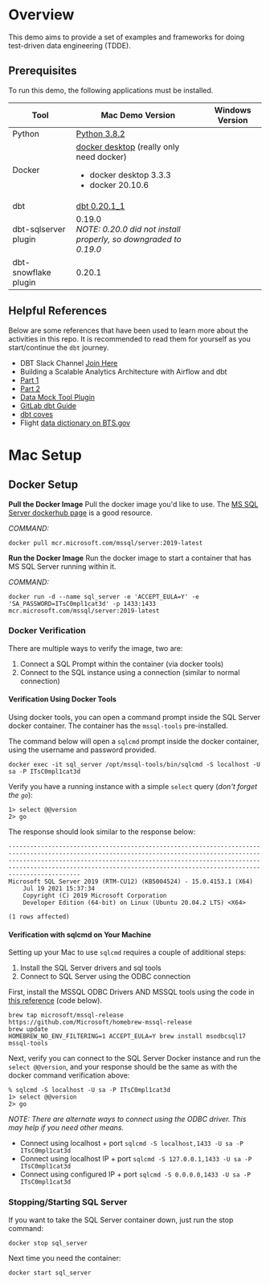 # Overview
This demo aims to provide a set of examples and frameworks for doing test-driven data engineering (TDDE).

## Prerequisites

To run this demo, the following applications must be installed.

|Tool|Mac Demo Version|Windows Version|
|--|--|--|
|Python|[Python 3.8.2](https://www.python.org/downloads/macos/)||
|Docker|[docker desktop](https://www.cprime.com/resources/blog/docker-on-mac-with-homebrew-a-step-by-step-tutorial/) (really only need docker)<br><ul><li>docker desktop 3.3.3</li><li>docker 20.10.6</li></ul>||
|dbt|[dbt 0.20.1_1](https://docs.getdbt.com/dbt-cli/installation)||
|dbt-sqlserver plugin|0.19.0<br>*NOTE: 0.20.0 did not install properly, so downgraded to 0.19.0*||
|dbt-snowflake plugin|0.20.1||

## Helpful References
Below are some references that have been used to learn more about the activities in this repo. It is recommended to read them for yourself as you start/continue the `dbt` journey.

* DBT Slack Channel [Join Here](https://community.getdbt.com/)
* Building a Scalable Analytics Architecture with Airflow and dbt
 * [Part 1](https://www.astronomer.io/blog/airflow-dbt-1)
 * [Part 2](https://www.astronomer.io/blog/airflow-dbt-2)
* [Data Mock Tool Plugin](https://github.com/mjirv/dbt-datamocktool)
* [GitLab dbt Guide](https://about.gitlab.com/handbook/business-technology/data-team/platform/dbt-guide/)
* [dbt coves](https://pypi.org/project/dbt-coves/)
* Flight [data dictionary on BTS.gov](https://www.transtats.bts.gov/DL_SelectFields.asp?gnoyr_VQ=FGK&QO_fu146_anzr=b0-gvzr)

# Mac Setup


## Docker Setup

**Pull the Docker Image**
Pull the docker image you'd like to use. The [MS SQL Server dockerhub page](https://hub.docker.com/_/microsoft-mssql-server) is a good resource.

*COMMAND:*
```
docker pull mcr.microsoft.com/mssql/server:2019-latest
```

**Run the Docker Image**
Run the docker image to start a container that has MS SQL Server running within it.

*COMMAND:*
```
docker run -d --name sql_server -e 'ACCEPT_EULA=Y' -e 'SA_PASSWORD=ITsC0mpl1cat3d' -p 1433:1433 mcr.microsoft.com/mssql/server:2019-latest
```

### Docker Verification

There are multiple ways to verify the image, two are:
1. Connect a SQL Prompt within the container (via docker tools)
1. Connect to the SQL instance using a connection (similar to normal connection)

#### Verification Using Docker Tools
Using docker tools, you can open a command prompt inside the SQL Server docker container. The container has the `mssql-tools` pre-installed.

The command below will open a `sqlcmd` prompt inside the docker container, using the username and password provided.
```
docker exec -it sql_server /opt/mssql-tools/bin/sqlcmd -S localhost -U sa -P ITsC0mpl1cat3d
```
Verify you have a running instance with a simple `select` query (*don't forget the `go`*):
```
1> select @@version
2> go
```

The response should look similar to the response below:
```
------------------------------------------------------------------------------------------------------------------------------------------------------------------------------------------------------------------------------------------------------------------------------------------------------------
Microsoft SQL Server 2019 (RTM-CU12) (KB5004524) - 15.0.4153.1 (X64)
	Jul 19 2021 15:37:34
	Copyright (C) 2019 Microsoft Corporation
	Developer Edition (64-bit) on Linux (Ubuntu 20.04.2 LTS) <X64>

(1 rows affected)
```

#### Verification with sqlcmd on Your Machine
Setting up your Mac to use `sqlcmd` requires a couple of additional steps:
1. Install the SQL Server drivers and sql tools
1. Connect to SQL Server using the ODBC connection


First, install the MSSQL ODBC Drivers AND MSSQL tools using the code in [this reference](https://docs.microsoft.com/en-us/sql/connect/odbc/linux-mac/install-microsoft-odbc-driver-sql-server-macos?view=sql-server-ver15) (code below).
```
brew tap microsoft/mssql-release https://github.com/Microsoft/homebrew-mssql-release
brew update
HOMEBREW_NO_ENV_FILTERING=1 ACCEPT_EULA=Y brew install msodbcsql17 mssql-tools
```

Next, verify you can connect to the SQL Server Docker instance and run the `select @@version`, and your response should be the same as with the docker command verification above:
```
% sqlcmd -S localhost -U sa -P ITsC0mpl1cat3d
1> select @@version
2> go
```

*NOTE: There are alternate ways to connect using the ODBC driver. This may help if you need other means.*
* Connect using localhost + port `sqlcmd -S localhost,1433 -U sa -P ITsC0mpl1cat3d`
* Connect using localhost IP + port `sqlcmd -S 127.0.0.1,1433 -U sa -P ITsC0mpl1cat3d`
* Connect using configured IP + port `sqlcmd -S 0.0.0.0,1433 -U sa -P ITsC0mpl1cat3d`

### Stopping/Starting SQL Server
If you want to take the SQL Server container down, just run the stop command:
```
docker stop sql_server
```

Next time you need the container:
```
docker start sql_server
```
